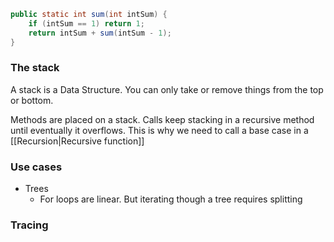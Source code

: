 ```java
public static int sum(int intSum) {
	if (intSum == 1) return 1;
	return intSum + sum(intSum - 1);
}
```

### The stack
A stack is a Data Structure. You can only take or remove things from the top or bottom.

Methods are placed on a stack. Calls keep stacking in a recursive method until eventually it overflows. This is why we need to call a base case in a [[Recursion|Recursive function]]

### Use cases
- Trees
	- For loops are linear. But iterating though a tree requires splitting


### Tracing
